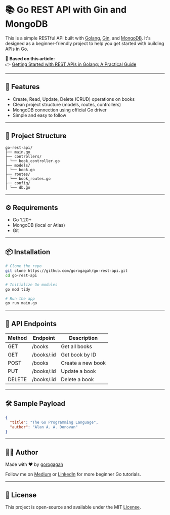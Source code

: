 # 📚 Go REST API with Gin and MongoDB

This is a simple RESTful API built with [Golang](https://go.dev/), [Gin](https://github.com/gin-gonic/gin), and [MongoDB](https://www.mongodb.com/). It's designed as a beginner-friendly project to help you get started with building APIs in Go.

📝 **Based on this article:**  
👉 [Getting Started with REST APIs in Golang: A Practical Guide](#)

---

## 🚀 Features

- Create, Read, Update, Delete (CRUD) operations on books
- Clean project structure (models, routes, controllers)
- MongoDB connection using official Go driver
- Simple and easy to follow

---

## 📁 Project Structure

```
go-rest-api/
├── main.go
├── controllers/
│ └── book_controller.go
├── models/
│ └── book.go
├── routes/
│ └── book_routes.go
├── config/
│ └── db.go
```

---

## ⚙️ Requirements

- Go 1.20+
- MongoDB (local or Atlas)
- Git

---

## 📦 Installation

```bash
# Clone the repo
git clone https://github.com/gorogagah/go-rest-api.git
cd go-rest-api

# Initialize Go modules
go mod tidy

# Run the app
go run main.go
```

---

## 🔌 API Endpoints

| Method | Endpoint    | Description       |
| ------ | ----------- | ----------------- |
| GET    | /books      | Get all books     |
| GET    | /books/\:id | Get book by ID    |
| POST   | /books      | Create a new book |
| PUT    | /books/\:id | Update a book     |
| DELETE | /books/\:id | Delete a book     |

---

## 🛠 Sample Payload

```json
{
  "title": "The Go Programming Language",
  "author": "Alan A. A. Donovan"
}
```

---

## 🧑‍💻 Author

Made with ❤️ by [gorogagah](https://github.com/gorogagah)

Follow me on [Medium](https://medium.com/@gorogagah) or [LinkedIn](https://www.linkedin.com/in/anggoro-gagah/) for more beginner Go tutorials.

---

## 📜 License
This project is open-source and available under the MIT [License](LICENSE).
